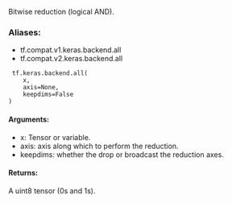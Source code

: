Bitwise reduction (logical AND).
### Aliases:
- tf.compat.v1.keras.backend.all
- tf.compat.v2.keras.backend.all

```
 tf.keras.backend.all(
    x,
    axis=None,
    keepdims=False
)
```
#### Arguments:
- x: Tensor or variable.
- axis: axis along which to perform the reduction.
- keepdims: whether the drop or broadcast the reduction axes.
#### Returns:
A uint8 tensor (0s and 1s).

